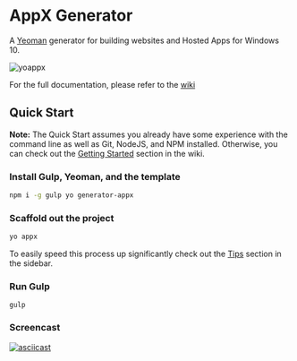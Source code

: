 # AppX Generator
A [Yeoman](http://yeoman.io) generator for building websites and Hosted Apps for Windows 10.

![yoappx](http://microsoftedge.github.io/generator-appx/img/yoappx.gif)

For the full documentation, please refer to the [wiki](https://github.com/alxlu/generator-appx/wiki)

## Quick Start

**Note:** The Quick Start assumes you already have some experience with the command line as well as Git, NodeJS, and NPM installed. Otherwise, you can check out the [Getting Started](https://github.com/alxlu/generator-appx/wiki/Getting-Started) section in the wiki.

### Install Gulp, Yeoman, and the template
```sh
npm i -g gulp yo generator-appx
```

### Scaffold out the project
```sh
yo appx
```
To easily speed this process up significantly check out the [Tips](https://github.com/alxlu/generator-appx/wiki/Tips/#modules) section in the sidebar.

### Run Gulp
```
gulp
```

### Screencast
[![asciicast](https://asciinema.org/a/5ucpi22l0zcro1o2j5qn989c6.png)](https://asciinema.org/a/5ucpi22l0zcro1o2j5qn989c6)
